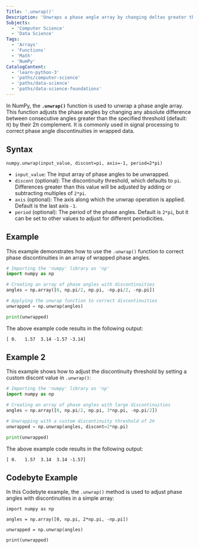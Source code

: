 ```yaml
---
Title: '.unwrap()'
Description: 'Unwraps a phase angle array by changing deltas greater than a threshold (default: π) to their 2π complement.'
Subjects:
  - 'Computer Science'
  - 'Data Science'
Tags:
  - 'Arrays'
  - 'Functions'
  - 'Math'
  - 'NumPy'
CatalogContent:
  - 'learn-python-3'
  - 'paths/computer-science'
  - 'paths/data-science'
  - 'paths/data-science-foundations'
---
```


In NumPy, the **`.unwrap()`** function is used to unwrap a phase angle array. This function adjusts the phase angles by changing any absolute difference between consecutive angles greater than the specified threshold (default: π) by their 2π complement. It is commonly used in signal processing to correct phase angle discontinuities in wrapped data.

## Syntax
```pseudo
numpy.unwrap(input_value, discont=pi, axis=-1, period=2*pi)
```

- `input_value`: The input array of phase angles to be unwrapped.
- `discont` (optional): The discontinuity threshold, which defaults to `pi`. Differences greater than this value will be adjusted by adding or subtracting multiples of `2*pi`.
- `axis` (optional): The axis along which the unwrap operation is applied. Default is the last axis `-1`.
- `period` (optional): The period of the phase angles. Default is `2*pi`, but it can be set to other values to adjust for different periodicities.

## Example

This example demonstrates how to use the `.unwrap()` function to correct phase discontinuities in an array of wrapped phase angles.

```py
# Importing the 'numpy' library as 'np'
import numpy as np

# Creating an array of phase angles with discontinuities
angles = np.array([0, np.pi/2, np.pi, -np.pi/2, -np.pi])

# Applying the unwrap function to correct discontinuities
unwrapped = np.unwrap(angles)

print(unwrapped)
```

The above example code results in the following output:

```shell
[ 0.   1.57  3.14 -1.57 -3.14]
```

## Example 2

This example shows how to adjust the discontinuity threshold by setting a custom discont value in `.unwrap()`:

```py
# Importing the 'numpy' library as 'np'
import numpy as np

# Creating an array of phase angles with large discontinuities
angles = np.array([0, np.pi/2, np.pi, 3*np.pi, -np.pi/2])

# Unwrapping with a custom discontinuity threshold of 2π
unwrapped = np.unwrap(angles, discont=2*np.pi)

print(unwrapped)
```

The above example code results in the following output:

```shell
[ 0.   1.57  3.14  3.14 -1.57]
```

## Codebyte Example

In this Codebyte example, the `.unwrap()` method is used to adjust phase angles with discontinuities in a simple array:

```codebyte/python
import numpy as np

angles = np.array([0, np.pi, 2*np.pi, -np.pi])

unwrapped = np.unwrap(angles)

print(unwrapped)
```
